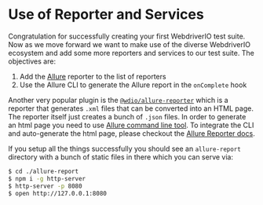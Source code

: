 # Use of Reporter and Services

Congratulation for successfully creating your first WebdriverIO test suite. Now as we move forward we want to make use of the diverse WebdriverIO ecosystem and add some more reporters and services to our test suite. The objectives are:

1. Add the [Allure](http://allure.qatools.ru/) reporter to the list of reporters
2. Use the Allure CLI to generate the Allure report in the `onComplete` hook

Another very popular plugin is the [`@wdio/allure-reporter`](https://www.npmjs.com/package/@wdio/allure-reporter) which is a reporter that generates `.xml` files that can be converted into an HTML page. The reporter itself just creates a bunch of `.json` files. In order to generate an html page you need to use [Allure command line tool](https://www.npmjs.com/package/allure-commandline). To integrate the CLI and auto-generate the html page, please checkout the [Allure Reporter docs](https://webdriver.io/docs/allure-reporter#autogenerate-report).

If you setup all the things successfully you should see an `allure-report` directory with a bunch of static files in there which you can serve via:

```sh
$ cd ./allure-report
$ npm i -g http-server
$ http-server -p 8080
$ open http://127.0.0.1:8080
```
